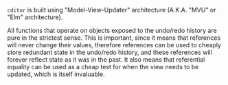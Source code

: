 `cditor` is built using "Model-View-Updater" architecture (A.K.A. "MVU" or "Elm" architecture). 

All functions that operate on objects exposed to the undo/redo history are pure in the strictest sense. 
This is important, since it means that references will never change their values, 
therefore references can be used to cheaply store redundant state in the undo/redo history, 
and these references will forever reflect state as it was in the past. 
It also means that referential equality can be used as a cheap test for when the view needs to be updated, 
which is itself invaluable. 


